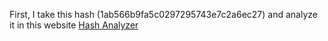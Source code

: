 First, I take this hash (1ab566b9fa5c0297295743e7c2a6ec27) and analyze it in this website [Hash Analyzer][hash-analyzer]

[hash-analyzer]: https://www.tunnelsup.com/hash-analyzer/ "Hash Analyzer" 

